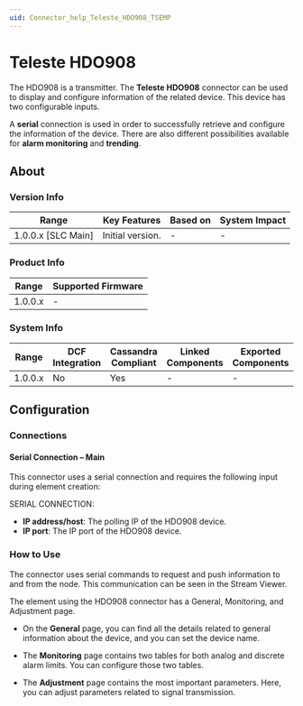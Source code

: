```yaml
---
uid: Connector_help_Teleste_HDO908_TSEMP
---
```


# Teleste HDO908

The HDO908 is a transmitter. The **Teleste HDO908** connector can be used to display and configure information of the related device. This device has two configurable inputs.

A **serial** connection is used in order to successfully retrieve and configure the information of the device. There are also different possibilities available for **alarm monitoring** and **trending**.

## About

### Version Info

| Range              | Key Features     | Based on | System Impact |
|--------------------|------------------|----------|---------------|
| 1.0.0.x [SLC Main] | Initial version. | -        | -             |

### Product Info

| Range   | Supported Firmware |
|---------|--------------------|
| 1.0.0.x | -                  |

### System Info

| Range   | DCF Integration | Cassandra Compliant | Linked Components | Exported Components |
|---------|-----------------|---------------------|-------------------|---------------------|
| 1.0.0.x | No              | Yes                 | -                 | -                   |

## Configuration

### Connections

#### Serial Connection – Main

This connector uses a serial connection and requires the following input during element creation:

SERIAL CONNECTION:

- **IP address/host**: The polling IP of the HDO908 device.
- **IP port**: The IP port of the HDO908 device.

### How to Use

The connector uses serial commands to request and push information to and from the node. This communication can be seen in the Stream Viewer.

The element using the HDO908 connector has a General, Monitoring, and Adjustment page.

- On the **General** page, you can find all the details related to general information about the device, and you can set the device name.

- The **Monitoring** page contains two tables for both analog and discrete alarm limits. You can configure those two tables.

- The **Adjustment** page contains the most important parameters. Here, you can adjust parameters related to signal transmission.

